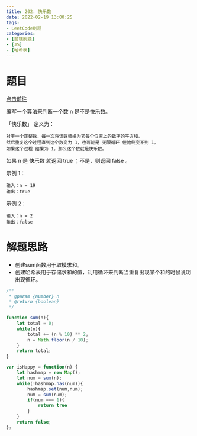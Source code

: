 ```yaml
---
title: 202. 快乐数
date: 2022-02-19 13:00:25
tags:
- LeetCode刷题
categories:
- [前端刷题]
- [JS]
- [哈希表]
---
```


# 题目

[点击前往](https://leetcode-cn.com/problems/happy-number)

编写一个算法来判断一个数 n 是不是快乐数。

「快乐数」 定义为：

    对于一个正整数，每一次将该数替换为它每个位置上的数字的平方和。
    然后重复这个过程直到这个数变为 1，也可能是 无限循环 但始终变不到 1。
    如果这个过程 结果为 1，那么这个数就是快乐数。

如果 n 是 快乐数 就返回 true ；不是，则返回 false 。

示例 1：
```
输入：n = 19
输出：true
```

示例 2：
```
输入：n = 2
输出：false
```

# 解题思路

* 创建sum函数用于取模求和。
* 创建哈希表用于存储求和的值，利用循环来判断当重复出现某个和的时候说明出现循环。

```js
/**
 * @param {number} n
 * @return {boolean}
 */

function sum(n){
    let total = 0;
    while(n){
        total += (n % 10) ** 2;
        n = Math.floor(n / 10);
    }
    return total;
}

var isHappy = function(n) {
    let hashmap = new Map();
    let num = sum(n);
    while(!hashmap.has(num)){
        hashmap.set(num,num);
        num = sum(num);
        if(num === 1){
            return true
        }
    }
    return false;
};
```
